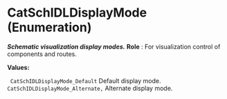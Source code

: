 # CatSchIDLDisplayMode (Enumeration)

**_Schematic visualization display modes._**
**Role** : For visualization control of components and routes.

**Values:**

` CatSchIDLDisplayMode_Default`      Default display mode.
` CatSchIDLDisplayMode_Alternate,`      Alternate display mode.